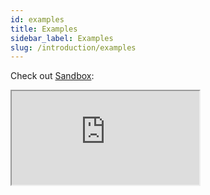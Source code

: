 ```yaml
---
id: examples
title: Examples
sidebar_label: Examples
slug: /introduction/examples
---
```


Check out [Sandbox](https://codesandbox.io/s/immutable-architecture-8bc5r?fontsize=14&hidenavigation=1&theme=dark):

<iframe src="https://codesandbox.io/embed/github/wix/remx/tree/master/examples/with-react?fontsize=11" class="codesandbox" sandbox="allow-modals allow-forms allow-popups allow-scripts allow-same-origin"></iframe>
